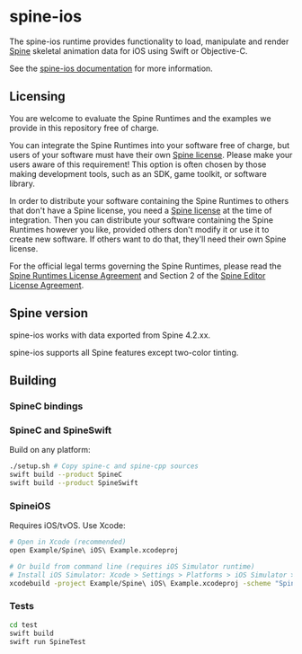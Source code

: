 # spine-ios

The spine-ios runtime provides functionality to load, manipulate and render [Spine](http://esotericsoftware.com) skeletal animation data for iOS using Swift or Objective-C.

See the [spine-ios documentation](https://esotericsoftware.com/spine-ios) for more information.

## Licensing

You are welcome to evaluate the Spine Runtimes and the examples we provide in this repository free of charge.

You can integrate the Spine Runtimes into your software free of charge, but users of your software must have their own [Spine license](https://esotericsoftware.com/spine-purchase). Please make your users aware of this requirement! This option is often chosen by those making development tools, such as an SDK, game toolkit, or software library.

In order to distribute your software containing the Spine Runtimes to others that don't have a Spine license, you need a [Spine license](https://esotericsoftware.com/spine-purchase) at the time of integration. Then you can distribute your software containing the Spine Runtimes however you like, provided others don't modify it or use it to create new software. If others want to do that, they'll need their own Spine license.

For the official legal terms governing the Spine Runtimes, please read the [Spine Runtimes License Agreement](http://esotericsoftware.com/spine-runtimes-license) and Section 2 of the [Spine Editor License Agreement](http://esotericsoftware.com/spine-editor-license#s2).

## Spine version

spine-ios works with data exported from Spine 4.2.xx.

spine-ios supports all Spine features except two-color tinting.

## Building

### SpineC bindings


### SpineC and SpineSwift

Build on any platform:
```bash
./setup.sh # Copy spine-c and spine-cpp sources
swift build --product SpineC
swift build --product SpineSwift
```

### SpineiOS

Requires iOS/tvOS. Use Xcode:

```bash
# Open in Xcode (recommended)
open Example/Spine\ iOS\ Example.xcodeproj

# Or build from command line (requires iOS Simulator runtime)
# Install iOS Simulator: Xcode > Settings > Platforms > iOS Simulator > Download
xcodebuild -project Example/Spine\ iOS\ Example.xcodeproj -scheme "Spine iOS Example" -sdk iphonesimulator -destination "generic/platform=iOS Simulator" build
```

### Tests

```bash
cd test
swift build
swift run SpineTest
```
